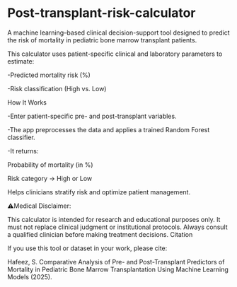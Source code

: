 # Post-transplant-risk-calculator

A machine learning–based clinical decision-support tool designed to predict the risk of mortality in pediatric bone marrow transplant patients.

This calculator uses patient-specific clinical and laboratory parameters to estimate:

-Predicted mortality risk (%)

-Risk classification (High vs. Low)


How It Works

-Enter patient-specific pre- and post-transplant variables.

-The app preprocesses the data and applies a trained Random Forest classifier.

-It returns:

Probability of mortality (in %)

Risk category → High or Low

Helps clinicians stratify risk and optimize patient management.


⚠️Medical Disclaimer:

This calculator is intended for research and educational purposes only.
It must not replace clinical judgment or institutional protocols.
Always consult a qualified clinician before making treatment decisions.
Citation

If you use this tool or dataset in your work, please cite:

Hafeez, S. Comparative Analysis of Pre- and Post-Transplant Predictors of Mortality in Pediatric Bone Marrow Transplantation Using Machine Learning Models (2025).
